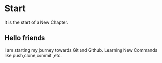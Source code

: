 # Start
It is the start of a New Chapter.

## Hello friends

I am starting my journey towards Git and Github.
Learning New Commands like push,clone,commit ,etc.
